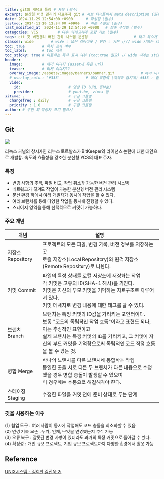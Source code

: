 ```yaml
---
title: git의 개념과 특징 # 제목 (필수)
excerpt: 분산형 버전 관리의 대표주자 git # 서브 타이틀이자 meta description (필수)
date: 2024-11-29 12:54:00 +0900      # 작성일 (필수)
lastmod: 2024-11-29 12:54:00 +0900   # 최종 수정일 (필수)
last_modified_at: 2024-11-29 12:54:00 +0900   # 최종 수정일 (필수)
categories: VCS         # 다수 카테고리에 포함 가능 (필수)
tags: git 깃 버전관리 버전 관리 시스템 분산형                     # 태그 복수개 가능 (필수)
classes: wide        # wide : 넓은 레이아웃 / 빈칸 : 기본 //// wide 시에는 sticky toc 불가
toc: true        # 목차 표시 여부
toc_label:       # toc 제목
toc_sticky: true # 이동하는 목차 표시 여부 (toc:true 필요) // wide 시에는 sticky toc 불가
header: 
  image:         # 헤더 이미지 (asset내 혹은 url)
  teaser:        # 티저 이미지??
  overlay_image: /assets/images/banners/banner.gif            # 헤더 이미지 (제목과 겹치게)
  # overlay_color: '#333'            # 헤더 배경색 (제목과 겹치게) #333 : 짙은 회색 (필수)
  video:
    id:                      # 영상 ID (URL 뒷부분)
    provider:                # youtube, vimeo 등
sitemap :                    # 구글 크롤링
  changefreq : daily         # 구글 크롤링
  priority : 1.0             # 구글 크롤링
author: # 주인 외 작성자 표기 필요시
---
```

<!--postNo: 20241129_002-->

## Git  

![](/assets/images/20241129_002_001.png)

리눅스 커널의 창시자인 리누스 토르발스가 BitKeeper의 라이선스 논란에 대한 대안으로 개발함. 속도와 효율성을 강조한 분산형 VCS의 대표 주자.

### 특징  

- 변경 사항의 추적, 파일 비교, 작업 취소가 가능한 버전 관리 시스템  
- 네트워크가 끊겨도 작업이 가능한 분산형 버전 관리 시스템  
- 분산 환경 하에서 여러 개발자가 동시에 작업을 할 수 있다.  
- 여러 브랜치를 통해 다양한 작업을 동시에 진행할 수 있다.  
- 스테이지 영역을 통해 선택적으로 커밋이 가능하다.  

### 주요 개념  

|개념|설명|
|---|---|
|저장소 Repository|프로젝트의 모든 파일, 변경 기록, 버전 정보를 저장하는 곳<br>로컬 저장소(Local Repository)와 원격 저장소(Remote Repository)로 나뉜다.|
|커밋 Commit|파일의 특정 상태를 로컬 저장소에 저장하는 작업<br>각 커밋은 고유의 ID(SHA-1 해시)를 가진다.<br>커밋은 자신의 부모 커밋을 기억하는 자료구조로 이루어져 있다.<br>커밋 메세지로 변경 내용에 대한 태그를 달 수 있다.|
|브랜치 Branch|브랜치는 특정 커밋의 ID값을 가리키는 포인터이다.<br>보통 "코드의 독립적인 작업 흐름"이라고 표현도 되나, 이는 추상적인 표현이고<br>실제 브랜치는 특정 커밋의 ID를 가리키고, 그 커밋이 자신의 부모 커밋을 기억함으로써 독립적인 코드 작업 흐름을 볼 수 있는 것.|
|병합 Merge|하나의 브랜치를 다른 브랜치에 통합하는 작업<br>동일한 곳을 서로 다른 두 브랜치가 다른 내용으로 수정했을 경우 병합 충돌이 발생할 수 있으며<br>이 경우에는 수동으로 해결해줘야 한다.|
|스테이징 Staging|수정한 파일을 커밋 전에 준비 상태로 두는 단계|

### 깃을 사용하는 이유  

(1) 협업 도구 : 여러 사람이 동시에 작업해도 코드 충돌을 최소화할 수 있음  
(2) 변경 기록 보존 : 누가, 언제, 무엇을 변경했는지 추적 가능  
(3) 오류 복구 : 잘못된 변경 사항이 있더라도 과거의 특정 커밋으로 돌아갈 수 있다.  
(4) 확장성 : 개인 규모 프로젝트, 기업 규모 프로젝트까지 다양한 환경에서 활용 가능  

## Reference  

[UNIX시스템 - 김희천,김진욱 저](https://search.shopping.naver.com/book/catalog/41474371650)  